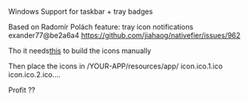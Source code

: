 Windows Support for taskbar + tray badges

Based on
Radomír Polách feature: tray icon notifications
exander77@be2a6a4 https://github.com/jiahaog/nativefier/issues/962

Tho it needs[this](https://gist.githubusercontent.com/thamerx/fe9d6817b177396506478cf480ef7d43/raw/3ad82b9ff22b546e8bcaa0cd13f710047ff95fdb/build-icons.sh) to build the icons manually 

Then place the icons in /YOUR-APP/resources/app/
			icon.ico.1.ico 
			icon.ico.2.ico....
            
          
            
Profit ??
